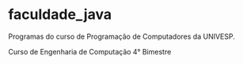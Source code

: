# faculdade_java
Programas do curso de Programação de Computadores da UNIVESP.

Curso de Engenharia de Computação 4° Bimestre
